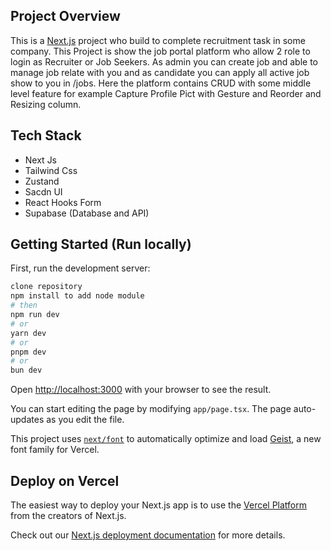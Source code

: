 ## Project Overview
This is a [Next.js](https://nextjs.org) project who build to complete recruitment task in some company. This Project is show the job portal platform who allow 2 role to login as Recruiter or Job Seekers. As admin you can create job and able to manage job relate with you and as candidate you can apply all active job show to you in /jobs. Here the platform contains CRUD with some middle level feature for example Capture Profile Pict with Gesture and Reorder and Resizing column.

## Tech Stack
- Next Js
- Tailwind Css
- Zustand
- Sacdn UI
- React Hooks Form
- Supabase (Database and API)

## Getting Started (Run locally)

First, run the development server:

```bash
clone repository
npm install to add node module
# then
npm run dev
# or
yarn dev
# or
pnpm dev
# or
bun dev
```

Open [http://localhost:3000](http://localhost:3000) with your browser to see the result.

You can start editing the page by modifying `app/page.tsx`. The page auto-updates as you edit the file.

This project uses [`next/font`](https://nextjs.org/docs/app/building-your-application/optimizing/fonts) to automatically optimize and load [Geist](https://vercel.com/font), a new font family for Vercel.

## Deploy on Vercel

The easiest way to deploy your Next.js app is to use the [Vercel Platform](https://vercel.com/new?utm_medium=default-template&filter=next.js&utm_source=create-next-app&utm_campaign=create-next-app-readme) from the creators of Next.js.

Check out our [Next.js deployment documentation](https://nextjs.org/docs/app/building-your-application/deploying) for more details.
